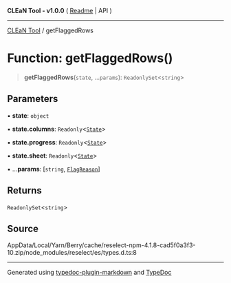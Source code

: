 **CLEaN Tool - v1.0.0** ( [Readme](../README.md) \| API )

***

[CLEaN Tool](../exports.md) / getFlaggedRows

# Function: getFlaggedRows()

> **getFlaggedRows**(`state`, ...`params`): `ReadonlySet`\<`string`\>

## Parameters

▪ **state**: `object`

▪ **state.columns**: `Readonly`\<[`State`](../private/interfaces/State.md)\>

▪ **state.progress**: `Readonly`\<[`State`](../private/interfaces/State.md)\>

▪ **state.sheet**: `Readonly`\<[`State`](../interfaces/State.md)\>

▪ ...**params**: [`string`, [`FlagReason`](../type-aliases/FlagReason.md)]

## Returns

`ReadonlySet`\<`string`\>

## Source

AppData/Local/Yarn/Berry/cache/reselect-npm-4.1.8-cad5f0a3f3-10.zip/node\_modules/reselect/es/types.d.ts:8

***

Generated using [typedoc-plugin-markdown](https://www.npmjs.com/package/typedoc-plugin-markdown) and [TypeDoc](https://typedoc.org/)

